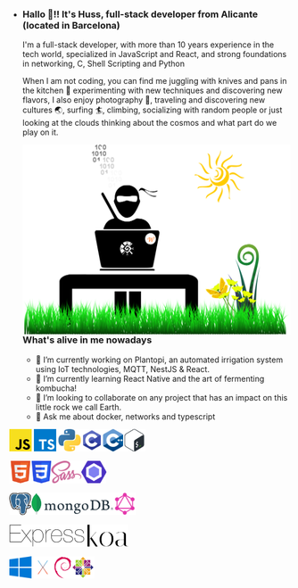 - ### Hallo 🖖!! It's Huss, full-stack developer from Alicante (located in Barcelona)

  I'm a full-stack developer, with more than 10 years experience in the tech world, specialized in JavaScript and React, and strong foundations in networking, C, Shell Scripting and Python

  When I am not coding, you can find me juggling with knives and pans in the kitchen 🥘 experimenting with new techniques and discovering new flavors, I also enjoy photography 📸, traveling and discovering new cultures 🌏, surfing 🏄, climbing, socializing with random people or just looking at the clouds thinking about the cosmos and what part do we play on it.

  <img align="right" alt="illustration of web developer ninja with grass" src="./assets/NinjaDesktop.svg" width="500" height="340" />

  ### What's alive in me nowadays

  - 🔭 I’m currently working on Plantopi, an automated irrigation system using IoT technologies, MQTT, NestJS & React.
  - 🌱 I’m currently learning React Native and the art of fermenting kombucha!
  - 👯 I’m looking to collaborate on any project that has an impact on this little rock we call Earth.
  - 💬 Ask me about docker, networks and typescript


<img height="40" alt="Javascript" src="./assets/javascript.svg">  <img height="40" alt="Typescript" src="./assets/typescript-icon.svg">  <img height="40" alt="Python" src="./assets/Python.svg"><img height="40" alt="C" src="./assets/c.svg"><img height="40" alt="C++" src="./assets/c++.svg"><img height="40" alt="Bash" src="./assets/Bash.svg">
  
<img height="40" alt="HTML5" src="./assets/HTML5.svg"><img height="40" alt="CSS" src="./assets/CSS3.svg"><img height="40" alt="Sass" src="./assets/sass.svg"><img height="40" alt="Eslint" src="./assets/eslint.svg">
  
<img height="40" alt="PostgreSQL" src="./assets/postgresql.svg"><img height="40" alt="MongoDB" src="./assets/mongodb.svg"><img height="40" alt="GraphQL" src="./assets/GraphQL.svg">
  
<img height="40" alt="ExpressJS" src="./assets/express.svg">  <img height="40" alt="Koa" src="./assets/koa.svg">
  
<img height="40" alt="Windows" src="./assets/windows.svg"><img height="40" alt="MacOS" src="./assets/osx.svg"><img height="40" alt="Debian" src="./assets/debian.svg"><img height="40" alt="CentOS" src="./assets/centos.svg">
